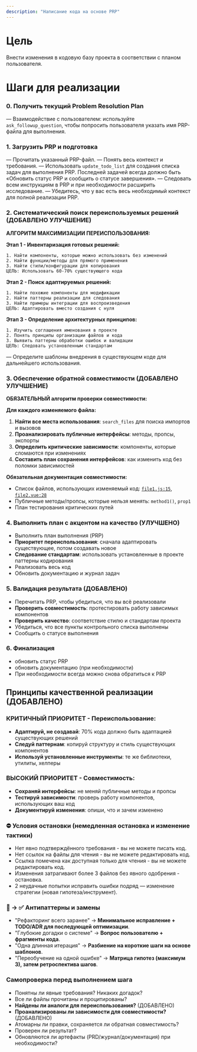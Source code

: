 ```yaml
---
description: "Написание кода на основе PRP"
---
```


# Цель

Внести изменения в кодовую базу проекта в соответствии с планом пользователя.

# Шаги для реализации

### 0. Получить текущий Problem Resolution Plan

— Взаимодействие с пользователем: используйте `ask_followup_question`, чтобы попросить пользователя указать имя PRP-файла для выполнения.

### 1. Загрузить PRP и подготовка
— Прочитать указанный PRP-файл.
— Понять весь контекст и требования.
— Использовать `update_todo_list` для создания списка задач для выполнения PRP. Последней задачей всегда должно быть «Обновить статус PRP и сообщить о статусе завершения».
— Следовать всем инструкциям в PRP и при необходимости расширить исследование.
— Убедитесь, что у вас есть весь необходимый контекст для полной реализации PRP.

### 2. Систематический поиск переиспользуемых решений (ДОБАВЛЕНО УЛУЧШЕНИЕ)

**АЛГОРИТМ МАКСИМИЗАЦИИ ПЕРЕИСПОЛЬЗОВАНИЯ:**

**Этап 1 - Инвентаризация готовых решений:**
```
1. Найти компоненты, которые можно использовать без изменений
2. Найти функции/методы для прямого применения
3. Найти стили/конфигурации для копирования
ЦЕЛЬ: Использовать 60-70% существующего кода
```

**Этап 2 - Поиск адаптируемых решений:**
```  
1. Найти похожие компоненты для модификации
2. Найти паттерны реализации для следования
3. Найти примеры интеграции для воспроизведения
ЦЕЛЬ: Адаптировать вместо создания с нуля
```

**Этап 3 - Определение архитектурных принципов:**
```
1. Изучить соглашения именования в проекте
2. Понять принципы организации файлов и кода  
3. Выявить паттерны обработки ошибок и валидации
ЦЕЛЬ: Следовать установленным стандартам
```

— Определите шаблоны внедрения в существующем коде для дальнейшего использования.

### 3. Обеспечение обратной совместимости (ДОБАВЛЕНО УЛУЧШЕНИЕ)

**ОБЯЗАТЕЛЬНЫЙ алгоритм проверки совместимости:**

**Для каждого изменяемого файла:**
1. **Найти все места использования**: `search_files` для поиска импортов и вызовов
2. **Проанализировать публичные интерфейсы**: методы, пропсы, экспорты
3. **Определить критические зависимости**: компоненты, которые сломаются при изменениях
4. **Составить план сохранения интерфейсов**: как изменить код без поломки зависимостей

**Обязательная документация совместимости:**
- Список файлов, использующих изменяемый код: [`file1.js:15`](path/file1.js), [`file2.vue:28`](path/file2.vue)
- Публичные методы/пропсы, которые нельзя менять: `method1()`, `prop1`
- План тестирования критических путей

### 4. Выполнить план с акцентом на качество (УЛУЧШЕНО)
- Выполнить план выполнения (PRP)
- **Приоритет переиспользования**: сначала адаптировать существующее, потом создавать новое
- **Следование стандартам**: использовать установленные в проекте паттерны кодирования
- Реализовать весь код
- Обновить документацию и журнал задач

### 5. Валидация результата (ДОБАВЛЕНО)
- Перечитать PRP, чтобы убедиться, что вы всё реализовали
- **Проверить совместимость**: протестировать работу зависимых компонентов
- **Проверить качество**: соответствие стилю и стандартам проекта
- Убедиться, что все пункты контрольного списка выполнены
- Сообщить о статусе выполнения

### 6. Финализация
- обновить статус PRP
- обновить документацию (при необходимости)
- При необходимости всегда можно снова обратиться к PRP

## Принципы качественной реализации (ДОБАВЛЕНО)

### КРИТИЧНЫЙ ПРИОРИТЕТ - Переиспользование:
- **Адаптируй, не создавай**: 70% кода должно быть адаптацией существующих решений
- **Следуй паттернам**: копируй структуру и стиль существующих компонентов
- **Используй установленные инструменты**: те же библиотеки, утилиты, хелперы

### ВЫСОКИЙ ПРИОРИТЕТ - Совместимость:
- **Сохраняй интерфейсы**: не меняй публичные методы и пропсы
- **Тестируй зависимости**: проверь работу компонентов, использующих ваш код
- **Документируй изменения**: опиши, что и зачем изменено

### ⛔ Условия остановки (немедленная остановка и изменение тактики)
- Нет явно подтверждённого требования - вы не можете писать код.
- Нет ссылок на файлы для чтения - вы не можете редактировать код.
- Ссылка помечена как доступная только для чтения - вы не можете редактировать код.
- Изменения затрагивают более 3 файлов без явного одобрения - остановка.
- 2 неудачные попытки исправить ошибки подряд — изменение стратегии (новая гипотеза/инструмент).

### 🚫 → ✅ Антипаттерны и замены
- "Рефакторинг всего заранее" → **Минимальное исправление + TODO/ADR для последующей оптимизации**.
- "Глубокие догадки о системе" → **Вопрос пользователю + фрагменты кода**.
- "Одна длинная итерация" → **Разбиение на короткие шаги на основе шаблонов**.
- "Переобучение на одной ошибке" → **Матрица гипотез (максимум 3), затем ретроспектива шагов**.

### Самопроверка перед выполнением шага
- Понятны ли явные требования? Никаких догадок?
- Все ли файлы прочитаны и процитированы?
- **Найдены ли аналоги для переиспользования?** (ДОБАВЛЕНО)
- **Проанализированы ли зависимости для совместимости?** (ДОБАВЛЕНО)
- Атомарны ли правки, сохраняется ли обратная совместимость?
- Проверен ли результат?
- Обновляются ли артефакты (PRD/журнал/документация) при необходимости?
